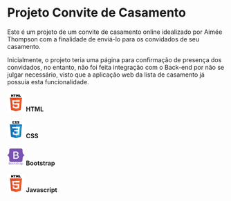 # Projeto Convite de Casamento

Este é um projeto de um convite de casamento online idealizado por Aimée Thompson com a finalidade de enviá-lo para os convidados de seu casamento.



Inicialmente, o projeto teria uma página para confirmação de presença dos convidados, no entanto, não foi feita integração com o Back-end por não se julgar necessário, visto que a aplicação web da lista de casamento já possuía esta funcionalidade.



####  <img src="https://raw.githubusercontent.com/devicons/devicon/master/icons/html5/html5-original-wordmark.svg" alt="html5" width="40" height="40"/>  HTML

#### <img src="https://raw.githubusercontent.com/devicons/devicon/master/icons/css3/css3-original-wordmark.svg" alt="css3" width="40" height="40"/> CSS

#### <img src="https://raw.githubusercontent.com/devicons/devicon/master/icons/bootstrap/bootstrap-plain-wordmark.svg" alt="bootstrap" width="40" height="40"/> Bootstrap

#### <img src="https://raw.githubusercontent.com/devicons/devicon/master/icons/html5/html5-original-wordmark.svg" alt="html5" width="40" height="40"/> Javascript


